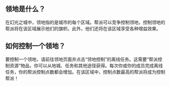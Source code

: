 ## 领地是什么？

在幻光之城中，领地指的是城市的每个区域。帮派可以竞争控制领地，控制领地的帮派将在该区域展示他们的旗帜。此外，他们还将在该区域享受各种增益效果。

## 如何控制一个领地？
要控制一个领地，请前往领地页面并点击“领地控制”的离线任务。这需要“帮派控制资源”物品，你可以从地城、任务和其他途径获得。每次你或你的成员完成离线任务，你的帮派控制点数都会增加。在该区域中，控制点数最高的帮派将成为控制帮派！
